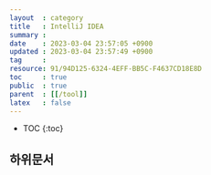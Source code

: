 ```yaml
---
layout  : category
title   : IntelliJ IDEA
summary : 
date    : 2023-03-04 23:57:05 +0900
updated : 2023-03-04 23:57:49 +0900
tag     : 
resource: 91/94D125-6324-4EFF-BB5C-F4637CD18E8D
toc     : true
public  : true
parent  : [[/tool]]
latex   : false
---
```

* TOC
{:toc}

## 하위문서
